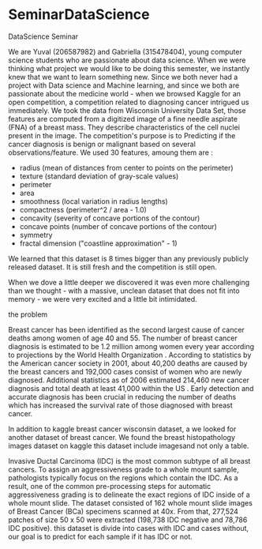 # SeminarDataScience


DataScience Seminar

We are Yuval (206587982) and Gabriella (315478404), young computer science students who are passionate about data science.
When we were thinking what project we would like to be doing this semester, we instantly knew that we want to learn something new.
Since we both never had a project with Data science and Machine learning, and since we both are passionate about the medicine world - when we browsed Kaggle for an open competition, a competition related to diagnosing cancer intrigued us immediately.
We took the data from Wisconsin University Data Set, those features are computed from a digitized image of a fine needle aspirate (FNA) of a breast mass. They describe characteristics of the cell nuclei present in the image.
The competition's purpose is to Predicting if the cancer diagnosis is benign or malignant based on several observations/feature. We used 30 features, amoung them are :

- radius (mean of distances from center to points on the perimeter)
- texture (standard deviation of gray-scale values)
- perimeter
- area
- smoothness (local variation in radius lengths)
- compactness (perimeter^2 / area - 1.0)
- concavity (severity of concave portions of the contour)
- concave points (number of concave portions of the contour)
- symmetry
- fractal dimension ("coastline approximation" - 1)

We learned that this dataset is 8 times bigger than any previously publicly released dataset. It is still fresh and the competition is still open.

When we dove a little deeper we discovered it was even more challenging than we thought - with a massive, unclean dataset that does not fit into memory - we were very excited and a little bit intimidated.

the problem

Breast cancer has been identified as the second largest cause of cancer deaths among women of age 40 and 55. The number of breast cancer diagnosis is estimated to be 1.2 million among women every year according to projections by the World Health Organization . According to statistics by the American cancer society in 2001, about 40,200 deaths are caused by the breast cancers and 192,000 cases consist of women who are newly diagnosed. Additional statistics as of 2006 estimated 214,460 new cancer diagnosis and total death at least 41,000 within the US . Early detection and accurate diagnosis has been crucial in reducing the number of deaths which has increased the survival rate of those diagnosed with breast cancer.


In addition to kaggle breast cancer wisconsin dataset, a we looked for another dataset of breast cancer. We found the breast histopathology images dataset on kaggle this dataset include imagesand not only a table.

Invasive Ductal Carcinoma (IDC) is the most common subtype of all breast cancers. To assign an aggressiveness grade to a whole mount sample, pathologists typically focus on the regions which contain the IDC. As a result, one of the common pre-processing steps for automatic aggressiveness grading is to delineate the exact regions of IDC inside of a whole mount slide. The dataset consisted of 162 whole mount slide images of Breast Cancer (BCa) specimens scanned at 40x. From that, 277,524 patches of size 50 x 50 were extracted (198,738 IDC negative and 78,786 IDC positive).
this dataset is divide into cases with IDC and cases without, our goal is to predict for each sample if it has IDC or not.
